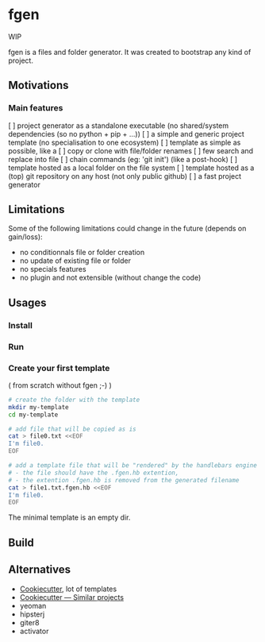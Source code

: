 # fgen

WIP

fgen is a files and folder generator. It was created to bootstrap any kind of project.

## Motivations

### Main features

[ ] project generator as a standalone executable (no shared/system dependencies (so no python + pip + ...))
[ ] a simple and generic project template (no specialisation to one ecosystem)
[ ] template as simple as possible, like a
  [ ] copy or clone with file/folder renames
  [ ] few search and replace into file
  [ ] chain commands (eg: 'git init') (like a post-hook)
[ ] template hosted as a local folder on the file system
[ ] template hosted as a (top) git repository on any host (not only public github)
[ ] a fast project generator

## Limitations

Some of the following limitations could change in the future (depends on gain/loss):

- no conditionnals file or folder creation
- no update of existing file or folder
- no specials features
- no plugin and not extensible (without change the code)

## Usages

### Install

### Run

### Create your first template

( from scratch without fgen ;-) )

```sh
# create the folder with the template
mkdir my-template
cd my-template

# add file that will be copied as is
cat > file0.txt <<EOF
I'm file0.
EOF

# add a template file that will be "rendered" by the handlebars engine
# - the file should have the .fgen.hb extention,
# - the extention .fgen.hb is removed from the generated filename
cat > file1.txt.fgen.hb <<EOF
I'm file0.
EOF
```

The minimal template is an empty dir.

## Build

## Alternatives

- [Cookiecutter](https://cookiecutter.readthedocs.io/), lot of templates
- [Cookiecutter — Similar projects](https://cookiecutter.readthedocs.io/en/latest/readme.html#similar-projects)
- yeoman
- hipsterj
- giter8
- activator

